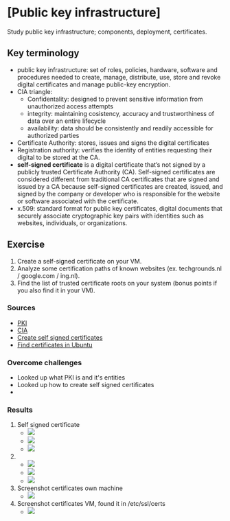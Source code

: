 # [Public key infrastructure]
Study public key infrastructure; components, deployment, certificates. 

## Key terminology
- public key infrastructure: set of roles, policies, hardware, software and procedures needed to create, manage, distribute, use, store and revoke digital certificates and manage public-key encryption.
- CIA triangle:
  - Confidentality: designed to prevent sensitive information from unauthorized access attempts
  - integrity: maintaining cosistency, accuracy and trustworthiness of data over an entire lifecycle
  - availability: data should be consistently and readily accessible for authorized parties
- Certificate Authority: stores, issues and signs the digital certificates
- Registration authority: verifies the identity of entities requesting their digital to be stored at the CA.
- **self-signed certificate** is a digital certificate that’s not signed by a publicly trusted Certificate Authority (CA). Self-signed certificates are considered different from traditional CA certificates that are signed and issued by a CA because self-signed certificates are created, issued, and signed by the company or developer who is responsible for the website or software associated with the certificate.
-  x.509: standard format for public key certificates, digital documents that securely associate cryptographic key pairs with identities such as websites, individuals, or organizations.

## Exercise
1. Create a self-signed certificate on your VM.
2. Analyze some certification paths of known websites (ex. techgrounds.nl / google.com / ing.nl).
3. Find the list of trusted certificate roots on your system (bonus points if you also find it in your VM).

### Sources
- [PKI](https://www.globalsign.com/nl-nl/blog/informatiebeveiliging-eenvoudig-als-pki)
- [CIA](https://www.techtarget.com/whatis/definition/Confidentiality-integrity-and-availability-CIA#:~:text=Confidentiality%2C%20integrity%20and%20availability%2C%20also,with%20the%20Central%20Intelligence%20Agency.)
- [Create self signed certificates](https://websiteforstudents.com/how-to-create-self-signed-certificates-on-ubuntu-linux/)
- [Find certificates in Ubuntu](https://ubuntu.com/server/docs/security-certificates#:~:text=The%20default%20location%20to%20install,%2Fssl%2Fcerts%2Fcacert.)

### Overcome challenges
- Looked up what PKI is and it's entities
- Looked up how to create self signed certificates
- 

### Results
1. Self signed certificate
   - ![](../00_includes/SEC/SEC06selfSignedCert1.png)
   - ![](../00_includes/SEC/SEC06selfSignedCert2.png)
   - ![](../00_includes/SEC/SEC06selfSignedCert3.png)
2. - ![](../00_includes/SEC/SEC06INGcert.png)
   - ![](../00_includes/SEC/SEC06INGcert1.png)
   - ![](../00_includes/SEC/SEC06INGcert2.png)
3. Screenshot certificates own machine
   - ![](../00_includes/SEC/SEC06eigencerts.png)
4. Screenshot certificates VM, found it in /etc/ssl/certs
   - ![](../00_includes/SEC/SEC06VMcerts.png)
